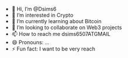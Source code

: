 - 👋 Hi, I’m @Dsims6
- 👀 I’m interested in Crypto
- 🌱 I’m currently learning about Bitcoin
- 💞️ I’m looking to collaborate on Web3 projects
- 📫 How to reach me dsims6507ATGMAIL
- 😄 Pronouns: ...
- ⚡ Fun fact: I want to be very reach

<!---
Dsims6/Dsims6 is a ✨ special ✨ repository because its `README.md` (this file) appears on your GitHub profile.
You can click the Preview link to take a look at your changes.
--->
